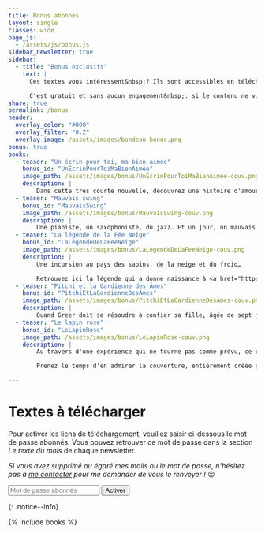 ```yaml
---
title: Bonus abonnés
layout: single
classes: wide
page_js:
  - /assets/js/bonus.js
sidebar_newsletter: true
sidebar:
  - title: "Bonus exclusifs"
    text: |
      Ces textes vous intéressent&nbsp;? Ils sont accessibles en téléchargement libre pour tous les abonnés à la newsletter.

      C'est gratuit et sans aucun engagement&nbsp;: si le contenu ne vous plaît pas, vous pouvez résilier votre abonnement à tout moment&nbsp;! N'hésitez pas à vous inscrire&nbsp;! 😉
share: true
permalink: /bonus
header:
  overlay_color: "#000"
  overlay_filter: "0.2"
  overlay_image: /assets/images/bandeau-bonus.png
bonus: true
books:
  - teaser: "Un écrin pour toi, ma bien-aimée"
    bonus_id: "UnÉcrinPourToiMaBienAimée"
    image_path: /assets/images/bonus/UnÉcrinPourToiMaBienAimée-couv.png
    description: |
        Dans cette très courte nouvelle, découvrez une histoire d'amour et de mort, où les vampires rôdent…
  - teaser: "Mauvais swing"
    bonus_id: "MauvaisSwing"
    image_path: /assets/images/bonus/MauvaisSwing-couv.png
    description: |
        Une pianiste, un saxophoniste, du jazz… Et un jour, un mauvais swing.
  - teaser: "La légende de la Fée Neige"
    bonus_id: "LaLegendeDeLaFeeNeige"
    image_path: /assets/images/bonus/LaLegendeDeLaFeeNeige-couv.png
    description: |
        Une incursion au pays des sapins, de la neige et du froid…

        Retrouvez ici la légende qui a donné naissance à <a href="https://www.amazon.fr/dp/B09LXQ7LX7" target="_blank">ma nouvelle Enfants des neiges</a>&nbsp;!
  - teaser: "Pitchi et la Gardienne des Âmes"
    bonus_id: "PitchiEtLaGardienneDesAmes"
    image_path: /assets/images/bonus/PitchiEtLaGardienneDesAmes-couv.png
    description: |
        Quand Greer doit se résoudre à confier sa fille, âgée de sept jours à peine, à celui que lui a envoyé la gardiennes des âmes pour protéger l'enfant, Pitchi n'est sûrement pas le sauveur qu'elle espérait…
  - teaser: "Le lapin rose"
    bonus_id: "LeLapinRose"
    image_path: /assets/images/bonus/LeLapinRose-couv.png
    description: |
        Au travers d'une expérience qui ne tourne pas comme prévu, ce court récit jeunesse aborde le thème de la différence.

        Prenez le temps d'en admirer la couverture, entièrement créée par mon tout jeune fils (9 ans) !

---
```


# Textes à télécharger


<div id="bonusCredentialsForm">
    <p>Pour activer les liens de t&eacute;l&eacute;chargement, veuillez saisir ci-dessous le mot de passe abonn&eacute;s. Vous pouvez retrouver ce mot de passe dans la section <em>Le texte du mois</em> de chaque newsletter.</p>
    <p><em>Si vous avez supprim&eacute; ou &eacute;gar&eacute; mes mails ou le mot de passe, n'h&eacute;sitez pas &agrave; <a href="who-am-i.html#contact" target="_blank">me contacter</a> pour me demander de vous le renvoyer&nbsp;!</em> 😉</p>
    <form onsubmit="event.preventDefault(); onSubmit(this);">
        <input type="password" id="bonusCredentialsToken" name="token" placeholder="Mot de passe abonnés" required>
        <input type="submit" value="Activer">
    </form>
</div>
{: .notice--info}



{% include books %}

